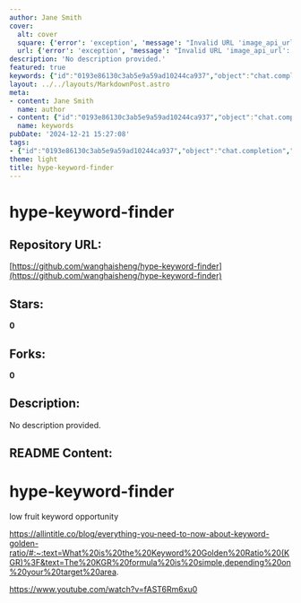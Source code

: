 ```yaml
---
author: Jane Smith
cover:
  alt: cover
  square: {'error': 'exception', 'message': "Invalid URL 'image_api_url': No scheme supplied. Perhaps you meant https://image_api_url?"}
  url: {'error': 'exception', 'message': "Invalid URL 'image_api_url': No scheme supplied. Perhaps you meant https://image_api_url?"}
description: 'No description provided.'
featured: true
keywords: {"id":"0193e86130c3ab5e9a59ad10244ca937","object":"chat.completion","created":1734770503,"model":"Qwen/Qwen2.5-7B-Instruct","choices":[{"index":0,"message":{"role":"assistant","content":"### Keywords:\n- Keyword Golden Ratio (KGR)\n- KGR formula\n- low fruit keyword opportunity\n- hype-keyword-finder\n\n### Tags:\n- #hype-keyword-finder\n- #keyword-golden-ratio\n- #SEO\n- #keyword-research"},"finish_reason":"stop"}],"usage":{"prompt_tokens":175,"completion_tokens":59,"total_tokens":234},"system_fingerprint":""}
layout: ../../layouts/MarkdownPost.astro
meta:
- content: Jane Smith
  name: author
- content: {"id":"0193e86130c3ab5e9a59ad10244ca937","object":"chat.completion","created":1734770503,"model":"Qwen/Qwen2.5-7B-Instruct","choices":[{"index":0,"message":{"role":"assistant","content":"### Keywords:\n- Keyword Golden Ratio (KGR)\n- KGR formula\n- low fruit keyword opportunity\n- hype-keyword-finder\n\n### Tags:\n- #hype-keyword-finder\n- #keyword-golden-ratio\n- #SEO\n- #keyword-research"},"finish_reason":"stop"}],"usage":{"prompt_tokens":175,"completion_tokens":59,"total_tokens":234},"system_fingerprint":""}
  name: keywords
pubDate: '2024-12-21 15:27:08'
tags:
- {"id":"0193e86130c3ab5e9a59ad10244ca937","object":"chat.completion","created":1734770503,"model":"Qwen/Qwen2.5-7B-Instruct","choices":[{"index":0,"message":{"role":"assistant","content":"### Keywords:\n- Keyword Golden Ratio (KGR)\n- KGR formula\n- low fruit keyword opportunity\n- hype-keyword-finder\n\n### Tags:\n- #hype-keyword-finder\n- #keyword-golden-ratio\n- #SEO\n- #keyword-research"},"finish_reason":"stop"}],"usage":{"prompt_tokens":175,"completion_tokens":59,"total_tokens":234},"system_fingerprint":""}
theme: light
title: hype-keyword-finder
---
```


# hype-keyword-finder

## Repository URL: 
[https://github.com/wanghaisheng/hype-keyword-finder](https://github.com/wanghaisheng/hype-keyword-finder)

## Stars: 
**0**

## Forks: 
**0**

## Description: 
No description provided.

## README Content: 
# hype-keyword-finder

low fruit keyword opportunity

https://allintitle.co/blog/everything-you-need-to-now-about-keyword-golden-ratio/#:~:text=What%20is%20the%20Keyword%20Golden%20Ratio%20(KGR)%3F&text=The%20KGR%20formula%20is%20simple,depending%20on%20your%20target%20area.


https://www.youtube.com/watch?v=fAST6Rm6xu0


